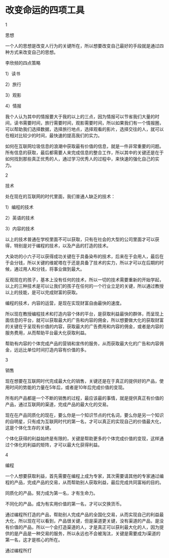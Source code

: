 # 改变命运的四项工具

1

思想

一个人的思想是改变人行为的关键所在，所以想要改变自己最好的手段就是通过四种方式来改变自己的思想。

李欣频的四点策略

1）读书

2）旅行

3）观影

4）情报

我个人认为其中的情报要大于我的以上的三点，因为情报可以节省我们大量的时间，读书需要时间，旅行需要时间，观影需要时间，所以如果我们有一个情报圈，可以帮助我们选择数据，选择旅行地点，选择观看的影片，选择交往的人，就可以在相对比较少的时间，最快速的提高我们的实力。

如何在互联网垃圾信息的浪潮中获取最有价值的信息，就是一件非常重要的问题。所有信息的获取，最后都需要人来完成信息的整合工作，所以其中的关键还是在于如何找到那些真正优秀的人，通过学习优秀人的过程中，来快速的强化自己的实力。

2

技术

处在现在的互联网的时代里面，我们普通人缺乏的技术：

1）编程的技术

2）英语的技术

3）内容的技术

以上的技术普通在学校里面不可以获取，只有在社会的大型的公司里面才可以获得，特别是对于编程的技术，以及产品的打造的技术。

大染坊的小六子可以获得成功关键在于具备染布的技术，后来在于会用人，最后在于会分钱，所以关键的维妮塔在于还是具备了技术的实力，所以才可以在后期的时候，通过用人和分钱，将事业做到最大。

反观现在的孩子，基本上没有任何的技术，所以一切的技术需要重新的开始学起，以上的三种技术是可以让我们的孩子在任何的一个行业立足的关键，所以通过教授以上的技能，是可以完成财富的获取。

编程的技术，内容的运营，是现在实现财富自由最快的速度。

所以现在教授编程技术和打造内容个体的平台，是获取利益最快的群体，而呈现上面信息的平台，就可以获取最大的广告和内容的佣金，所以想要做大化的获取财富的关键在于呈现有价值的内容，获取最大的广告费用和内容的佣金，或者是内容的服务费用，从而帮助平台最大化获取利益。

帮助有内容的个体完成产品的营销和宣传的服务，从而获取最大化的广告和内容佣金，远远比单位时间打造内容有价值的多。

3

销售

现在想要在互联网时代完成最大化的销售，关键还是在于真正的提供好的产品，使用时间的势能的力量在5年后，或者是10年后完成价值的变现。

所有的产品都是一个不断的销售的过程，最应该最的事情，就是提供真正有价值的产品，通过互联网的渠道，完成产品的最大化的交易。

现在在产品同质化的现在，要么你是一个知识节点的代名词，要么你是另一个知识的自明星，只有成为互联网时代的第一名，才可以真正的实现自己的价值最大化，这是个体化生存的关键。

个体化获得的利益始终是有限的，关键是帮助更多的个体完成价值的变现，这样通过个体化的利益的矩阵，才可以最大化获得利益。

4

编程

一个人想要获取利益，首先需要在编程上成为专家，其次需要请其他的专家通过编程的产品，完成产品的交易，从而帮助别人获取利益，最后完成共同富裕的目的。

同质化的产品，努力成为第一名，才有生命力。

不同化的产品，成为有实用价值的第一名，才可以交换货币。

通过编程所打造的产品，帮助别人完成产品的全国化交易，从而实现自己的利益最大化，所以现在可以看到，产品很关键，但是渠道更关键，没有渠道的产品，是没有价值的产品，所以一个会打造渠道的人，才是真正可以获利最大化的人，因为提供的是产品是一种交易的服务，所以永远也不会被淘汰，关键是需要成为i渠道的第一名，这才是核心的所在。

通过编程所打
